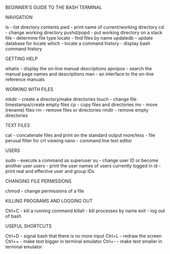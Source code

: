 BEGINNER'S GUIDE TO THE BASH TERMINAL

NAVIGATION

ls - list directory contents
pwd - print name of current/working directory
cd - change working directory
pushd/popd - put working directory on a stack
file - determine file type
locate - find files by name
updatedb - update database for locate
which - locate a command
history - display bash command history

GETTING HELP

whatis - display the on-line manual descriptions
apropos - search the manual page names and descriptions
man - an interface to the on-line reference manuals

WORKING WITH FILES

mkdir - create a directory/make directories
touch - change file timestamps/create empty files
cp - copy files and directories
mv - move (rename) files
rm - remove files or directories
rmdir - remove empty directories

TEXT FILES

cat - concatenate files and print on the standard output
more/less - file perusal filter for crt viewing
nano - command line text editor

USERS

sudo - execute a command as superuser
su - change user ID or become another user
users - print the user names of users currently logged in
id - print real and effective user and group IDs

CHANGING FILE PERMISSIONS

chmod - change permissions of a file

KILLING PROGRAMS AND LOGGING OUT

Ctrl+C - kill a running command
killall - kill processes by name
exit - log out of bash

USEFUL SHORTCUTS

Ctrl+D - signal bash that there is no more input
Ctrl+L - redraw the screen
Ctrl++ - make text bigger in terminal emulator
Ctrl+- - make text smaller in terminal emulator